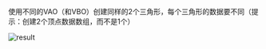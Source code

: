 使用不同的VAO（和VBO）创建同样的2个三角形，每个三角形的数据要不同（提示：创建2个顶点数据数组，而不是1个）

![result](/Users/wangdong/github/opengl/LearnOpenGL/src/1.getting_started/0.04_hello_triangle_exercise2/result.png)